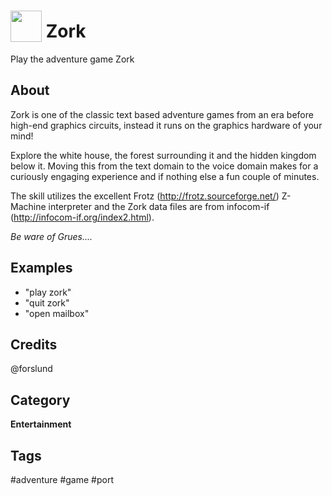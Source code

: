 # <img src='https://rawgithub.com/FortAwesome/Font-Awesome/master/advanced-options/raw-svg/solid/door-open.svg' card_color='#00ff00' width='50' height='50' style='vertical-align:bottom'/> Zork
Play the adventure game Zork

## About 
Zork is one of the classic text based adventure games from an era before high-end graphics circuits, instead it runs on the graphics hardware of your mind!

Explore the white house, the forest surrounding it and the hidden kingdom below it. Moving this from the text domain to the voice domain makes for a curiously engaging experience and if nothing else a fun couple of minutes.

The skill utilizes the excellent Frotz (http://frotz.sourceforge.net/) Z-Machine interpreter and the Zork data files are from infocom-if (http://infocom-if.org/index2.html).

*Be ware of Grues....*

## Examples 
* "play zork"
* "quit zork"
* "open mailbox"

## Credits 
@forslund

## Category
**Entertainment**

## Tags
#adventure
#game
#port

